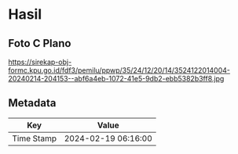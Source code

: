 # Hasil

## Foto C Plano

https://sirekap-obj-formc.kpu.go.id/fdf3/pemilu/ppwp/35/24/12/20/14/3524122014004-20240214-204153--abf6a4eb-1072-41e5-9db2-ebb5382b3ff8.jpg


## Metadata

| Key        | Value               |
| ---------- | ------------------- |
| Time Stamp | 2024-02-19 06:16:00 |



